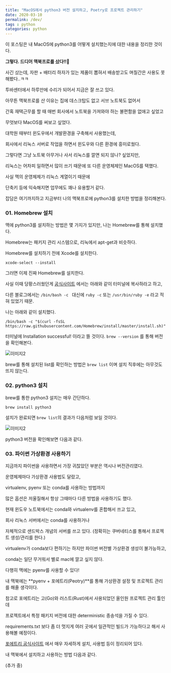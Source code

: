 ```yaml
---
title: "MacOS에서 python3 버전 설치하고, Poetry로 프로젝트 관리하기"
date: 2020-03-10
permalink: /dev/
tags : python
categories: python
---
```


이 포스팅은 내 MacOS에 python3를 어떻게 설치했는지에 대한 내용을 정리한 것이다.

**그렇다. 드디어 맥북프로를 샀다!!🤣**

사긴 샀는데, 자판 + 배터리 하자가 있는 제품이 뽑혀서 배송받고도 며칠간은 사용도 못해봤다..ㅋㅋ

투바센터에서 하루만에 수리가 되어서 지금은 잘 쓰고 있다.


아무튼 맥북프로를 산 이유는 집에 데스크탑도 없고 서브 노트북도 없어서

간혹 재택근무를 할 때 매번 회사에서 노트북을 가져와야 하는 불편함을 없애고 싶었고

무엇보다 MacOS를 써보고 싶었다. 


대학원 때부터 윈도우에서 개발환경을 구축해서 사용했는데,

회사에서 리눅스 서버로 작업을 하면서 윈도우와 다른 환경에 흥미로웠다.

그렇다면 그냥 노트북 아무거나 사서 리눅스를 깔면 되지 않나? 싶었지만,

리눅스는 어차피 일하면서 많이 쓰기 때문에 또 다른 운영체제인 MacOS를 택했다.



사실 맥의 운영체제가 리눅스 계열이기 때문에 

단축키 등에 익숙해지면 업무에도 꽤나 유용할거 같다.


잡담은 여기까지하고 지금부터 나의 맥북프로에 python3를 설치한 방법을 정리해본다.



### 01. Homebrew 설치

맥에 python3를 설치하는 방법은 몇 가지가 있지만, 나는 Homebrew를 통해 설치했다.

Homebrew는 패키지 관리 시스템으로, 리눅에서 apt-get과 비슷하다.

Homebrew를 설치하기 전에 Xcode를 설치한다.

```terminal
xcode-select --install
```
그러면 이제 진짜 Homebrew를 설치한다.

사실 이때 당황스러웠던게 [공식사이트][공식사이트] 에서는 아래와 같이 터미널에 복사하라고 하고,

다른 블로그에서는 `/bin/bash -c ` 대신에 `ruby -c` 또는 `/usr/bin/ruby -e`  라고 적혀 있었기 때문.

나는 아래와 같이 설치했다.
 
```terminal
/bin/bash -c "$(curl -fsSL https://raw.githubusercontent.com/Homebrew/install/master/install.sh)"
```

터미널에 Installation successful! 이라고 뜰 것이다.
`brew --version` 를 통해 버전을 확인해본다.

![이미지2](C:\Users\Daumsoft\Documents\HeainLee.github.io\_data\print-brew-version.png)

brew를 통해 설치된 list를 확인하는 방법은 `brew list` 이며 설치 직후에는 아무것도 뜨지 않는다.

### 02. python3 설치

brew를 통한 python3 설치는 매우 간단하다.
```terminal
brew install python3
```
설치가 완료되면 `brew list`의 결과가 다음처럼 보일 것이다.

![이미지2](C:\Users\Daumsoft\Documents\HeainLee.github.io\_data\print-brew-listpng)

python3 버전을 확인해보면 다음과 같다.



### 03. 파이썬 가상환경 사용하기
지금까지 파이썬을 사용하면서 가장 귀찮았던 부분은 역시나 버전관리였다.

운영체제마다 가상환경 사용법도 달랐고, 

virtualenv, pyenv 또는 conda를 사용하는 방법까지

많은 옵션은 저울질해서 항상 그때마다 다른 방법을 사용하기도 했다.



현재 윈도우 노트북에서는 conda와 virtualenv를 혼합해서 쓰고 있고,

회사 리눅스 서버에서는 conda를 사용하거나

자체적으로 샌드박스 개념의 서버를 쓰고 있다.
(정확히는 쿠버네티스를 통해서 프로젝트 생성/관리를 한다.)


virtualenv가 conda보다 편하기는 하지만 파이썬 버전별 가상환경 생성이 불가능하고,

conda는 일단 무거워서 별로 mac에 깔고 싶지 않다.

다행히 맥에는 pyenv를 사용할 수 있다! 



내 맥북에는 **pyenv  + 포에트리(Peotry)**를 통해 가상환경 설정 및 프로젝트 관리를 해줄 생각이다.

참고로 포에트리는 고(Go)와 러스트(Rust)에서 사용되었던 올인원 프로젝트 관리 툴인데

프로젝트에서 특정 패키지 버전에 대한 deterministic 종송석을 가질 수 있다.

requirements.txt 보다 좀 더 멋지게 여러 곳에서 일관적인 빌드가 가능하다고 해서 사용해볼 예정이다.


[포에트리 공식사이트][포에트리 공식사이트] 에서 매우 자세하게 설치, 사용법 등이 정리되어 있다.

내 맥북에서 설치하고 사용하는 방법 다음과 같다.

(추가 중)



[공식사이트]:  https://brew.sh/
[포에트리 공식사이트]: https://python-peotry.org/docs/basic-usage/


